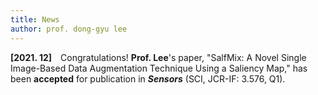 ```yaml
---
title: News
author: prof. dong-gyu lee
---
```

**[2021. 12]** Congratulations! **Prof. Lee**'s paper, "SalfMix: A Novel Single Image-Based Data Augmentation Technique Using a Saliency Map," has been **accepted** for publication in _**Sensors**_ (SCI, JCR-IF: 3.576, Q1).
